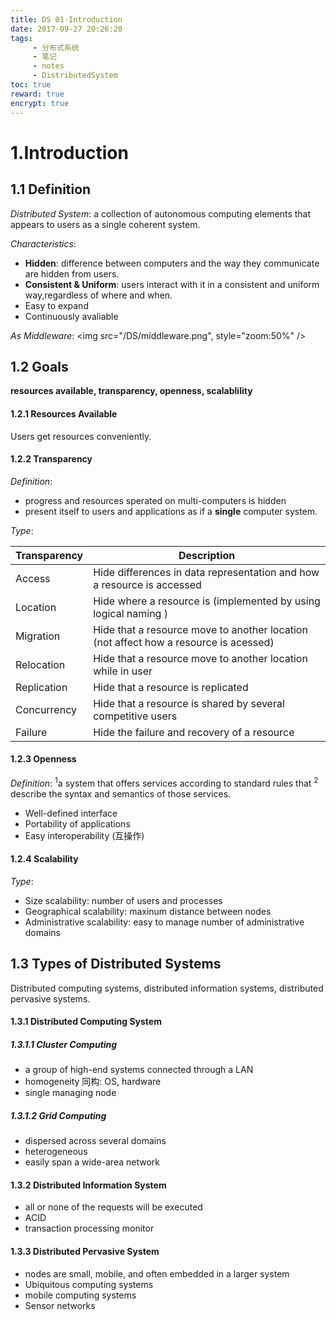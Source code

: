```yaml
---
title: DS 01-Introduction
date: 2017-09-27 20:26:20
tags: 
     - 分布式系统
     - 笔记
     - notes
     - DistributedSystem
toc: true
reward: true
encrypt: true
---
```

# 1.Introduction

## 1.1 Definition

*Distributed System*: a collection of autonomous computing elements that appears to users as a single coherent system.

<!--more-->

*Characteristics*:
  * **Hidden**: difference between computers and the way they communicate are hidden from users.
  * **Consistent & Uniform**: users interact with it in a consistent and uniform way,regardless of where and when.  
  * Easy to expand
  * Continuously avaliable

*As Middleware*:
<img src="/DS/middleware.png", style="zoom:50%" />

## 1.2 Goals

**resources available, transparency, openness, scalablility**

#### 1.2.1 Resources Available

Users get resources conveniently.

#### 1.2.2 Transparency

*Definition*:  
- progress and resources sperated on multi-computers is hidden
- present itself to users and applications as if a **single** computer system.

*Type*:

| Transparency | Description                              |
| ------------ | ---------------------------------------- |
| Access       | Hide differences in data representation and how a resource is accessed |
| Location     | Hide where a resource is (implemented by using logical naming ) |
| Migration    | Hide that a resource move to another location (not affect how a resource is acessed) |
| Relocation   | Hide that a resource move to another location while in user |
| Replication  | Hide that a resource is replicated       |
| Concurrency  | Hide that a resource is shared by several competitive users |
| Failure      | Hide the failure and recovery of a resource |

#### 1.2.3 Openness

*Definition*: $^1$a system that offers services according to standard rules that $^2$ describe the syntax and semantics of those services.
* Well-defined interface
* Portability of applications
* Easy interoperability (互操作)

#### 1.2.4 Scalability

*Type*:
* Size scalability: number of users and processes
* Geographical scalability: maxinum distance between nodes
* Administrative scalability: easy to manage number of administrative domains

## 1.3 Types of Distributed Systems

Distributed  computing systems, distributed information systems, distributed pervasive systems.

#### 1.3.1 Distributed Computing System

##### 1.3.1.1 Cluster Computing  

* a group of high-end systems connected through a LAN
* homogeneity 同构: OS, hardware
* single managing node

##### 1.3.1.2 Grid Computing

* dispersed across several domains
* heterogeneous
* easily span a wide-area network

#### 1.3.2 Distributed Information System

* all or none of the requests will be executed 
* ACID
* transaction processing monitor

#### 1.3.3 Distributed Pervasive System

* nodes are small, mobile, and often embedded in a larger system
* Ubiquitous computing systems
* mobile computing systems
* Sensor networks
